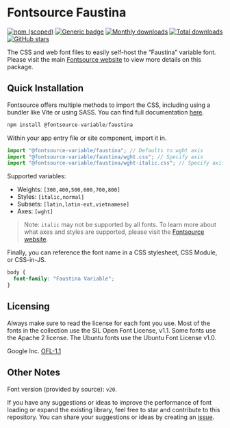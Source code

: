 # Fontsource Faustina

[![npm (scoped)](https://img.shields.io/npm/v/@fontsource-variable/faustina?color=brightgreen)](https://www.npmjs.com/package/@fontsource-variable/faustina) [![Generic badge](https://img.shields.io/badge/fontsource-passing-brightgreen)](https://github.com/fontsource/fontsource) [![Monthly downloads](https://badgen.net/npm/dm/@fontsource-variable/faustina)](https://github.com/fontsource/fontsource) [![Total downloads](https://badgen.net/npm/dt/@fontsource-variable/faustina)](https://github.com/fontsource/fontsource) [![GitHub stars](https://img.shields.io/github/stars/fontsource/fontsource.svg?style=social&label=Star)](https://github.com/fontsource/fontsource/stargazers)

The CSS and web font files to easily self-host the “Faustina” variable font. Please visit the main [Fontsource website](https://fontsource.org/fonts/faustina) to view more details on this package.

## Quick Installation

Fontsource offers multiple methods to import the CSS, including using a bundler like Vite or using SASS. You can find full documentation [here](https://fontsource.org/docs/getting-started/introduction).

```javascript
npm install @fontsource-variable/faustina
```

Within your app entry file or site component, import it in.

```javascript
import "@fontsource-variable/faustina"; // Defaults to wght axis
import "@fontsource-variable/faustina/wght.css"; // Specify axis
import "@fontsource-variable/faustina/wght-italic.css"; // Specify axis and style
```

Supported variables:
- Weights: `[300,400,500,600,700,800]`
- Styles: `[italic,normal]`
- Subsets: `[latin,latin-ext,vietnamese]`
- Axes: `[wght]`

> Note: `italic` may not be supported by all fonts. To learn more about what axes and styles are supported, please visit the [Fontsource website](https://fontsource.org/fonts/faustina).

Finally, you can reference the font name in a CSS stylesheet, CSS Module, or CSS-in-JS.

```css
body {
  font-family: "Faustina Variable";
}
```

## Licensing
Always make sure to read the license for each font you use. Most of the fonts in the collection use the SIL Open Font License, v1.1. Some fonts use the Apache 2 license. The Ubuntu fonts use the Ubuntu Font License v1.0.

Google Inc.
[OFL-1.1](http://scripts.sil.org/OFL)

## Other Notes
Font version (provided by source): `v20`.

If you have any suggestions or ideas to improve the performance of font loading or expand the existing library, feel free to star and contribute to this repository. You can share your suggestions or ideas by creating an [issue](https://github.com/fontsource/fontsource/issues).